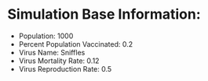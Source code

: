 # Simulation Base Information:
+ Population: 1000
+ Percent Population Vaccinated: 0.2
+ Virus Name: Sniffles
+ Virus Mortality Rate: 0.12
+ Virus Reproduction Rate: 0.5
